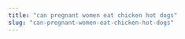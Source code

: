 ```yaml
---
title: "can pregnant women eat chicken hot dogs"
slug: "can-pregnant-women-eat-chicken-hot-dogs"
---
```


